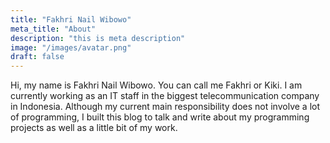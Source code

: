 ```yaml
---
title: "Fakhri Nail Wibowo"
meta_title: "About"
description: "this is meta description"
image: "/images/avatar.png"
draft: false
---
```


Hi, my name is Fakhri Nail Wibowo. You can call me Fakhri or Kiki. I am currently working as an IT staff in the biggest telecommunication company in Indonesia. Although my current main responsibility does not involve a lot of programming, I built this blog to talk and write about my programming projects as well as a little bit of my work.
